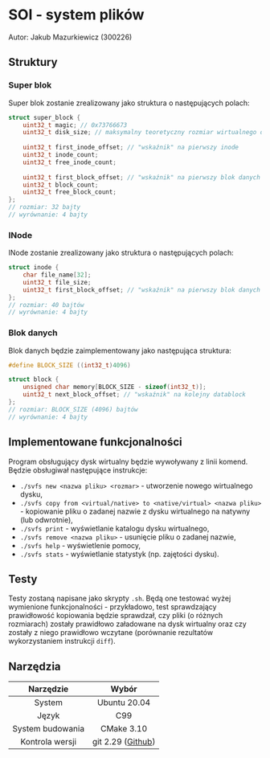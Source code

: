 # SOI - system plików

Autor: Jakub Mazurkiewicz (300226)

## Struktury

### Super blok

Super blok zostanie zrealizowany jako struktura o następujących polach:

```c
struct super_block {
    uint32_t magic; // 0x73766673
    uint32_t disk_size; // maksymalny teoretyczny rozmiar wirtualnego dysku: ~4GB
    
    uint32_t first_inode_offset; // "wskaźnik" na pierwszy inode
    uint32_t inode_count;
    uint32_t free_inode_count;
    
    uint32_t first_block_offset; // "wskaźnik" na pierwszy blok danych
    uint32_t block_count;
    uint32_t free_block_count;
};
// rozmiar: 32 bajty
// wyrównanie: 4 bajty
```

### INode

INode zostanie zrealizowany jako struktura o następujących polach:

```c
struct inode {
    char file_name[32];
    uint32_t file_size;
    uint32_t first_block_offset; // "wskaźnik" na pierwszy blok danych pliku
};
// rozmiar: 40 bajtów
// wyrównanie: 4 bajty
```

### Blok danych

Blok danych będzie zaimplementowany jako następująca struktura:

```c
#define BLOCK_SIZE ((int32_t)4096)

struct block {
    unsigned char memory[BLOCK_SIZE - sizeof(int32_t)];
    uint32_t next_block_offset; // "wskaźnik" na kolejny datablock
};
// rozmiar: BLOCK_SIZE (4096) bajtów
// wyrównanie: 4 bajty
```

## Implementowane funkcjonalności

Program obsługujący dysk wirtualny będzie wywoływany z linii komend. Będzie obsługiwał następujące instrukcje:

* `./svfs new <nazwa pliku> <rozmar>` - utworzenie nowego wirtualnego dysku,
* `./svfs copy from <virtual/native> to <native/virtual> <nazwa pliku>` - kopiowanie pliku o zadanej nazwie z dysku wirtualnego na natywny (lub odwrotnie),
* `./svfs print` - wyświetlanie katalogu dysku wirtualnego,
* `./svfs remove <nazwa pliku>` - usunięcie pliku o zadanej nazwie,
* `./svfs help` - wyświetlenie pomocy,
* `./svfs stats` - wyświetlanie statystyk (np. zajętości dysku).

## Testy

Testy zostaną napisane jako skrypty `.sh`. Będą one testować wyżej wymienione funkcjonalności - przykładowo, test sprawdzający prawidłowość kopiowania będzie sprawdzał, czy pliki (o różnych rozmiarach) zostały prawidłowo załadowane na dysk wirtualny oraz czy zostały z niego prawidłowo wczytane (porównanie rezultatów wykorzystaniem instrukcji `diff`).

## Narzędzia

| Narzędzie |      Wybór      |
| :-------: | :-------------: |
|  System   | Ubuntu 20.04  |
| Język | C99 |
| System budowania | CMake 3.10 |
| Kontrola wersji | git 2.29 ([Github](https://github.com/JMazurkiewicz/SOI-filesystem)) |
